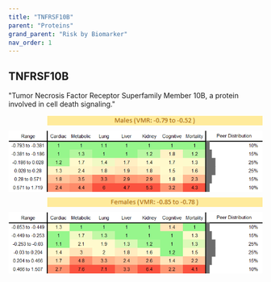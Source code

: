 ```yaml
---
title: "TNFRSF10B"
parent: "Proteins"
grand_parent: "Risk by Biomarker"
nav_order: 1
---
```



## TNFRSF10B


"Tumor Necrosis Factor Receptor Superfamily Member 10B, a protein involved in cell death signaling."

<div style="display: flex; flex-direction: column; gap: 10px;">

  <img src="/assets/images/vmrbiomarker_tnfrsf10b__male.png" alt="TNFRSF10B VMR Male" style="margin-left: 15%">
  <img src="/assets/images/rr_tnfrsf10b__male.png" alt="TNFRSF10B RR Male">

  <img src="/assets/images/vmrbiomarker_tnfrsf10b__female.png" alt="TNFRSF10B VMR Female" style="margin-left: 15%; ">
  <img src="/assets/images/rr_tnfrsf10b__female.png" alt="TNFRSF10B RR Female">

</div>



